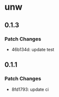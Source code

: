 # unw

## 0.1.3

### Patch Changes

- 46b134d: update test

## 0.1.1

### Patch Changes

- 8fd1793: update ci
